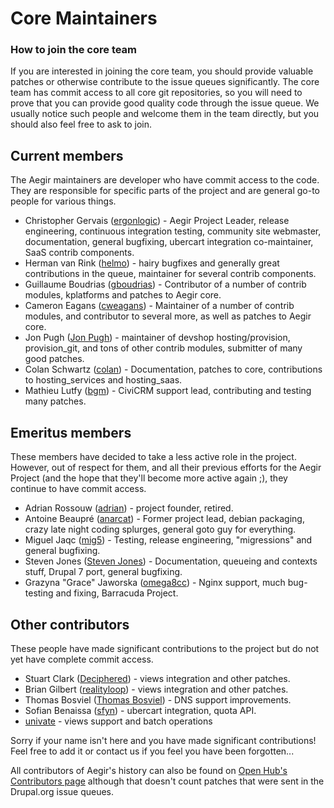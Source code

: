 Core Maintainers
================

### How to join the core team

If you are interested in joining the core team, you should provide valuable patches or otherwise contribute to the issue queues significantly. The core team has commit access to all core git repositories, so you will need to prove that you can provide good quality code through the issue queue. We usually notice such people and welcome them in the team directly, but you should also feel free to ask to join.


Current members
---------------

The Aegir maintainers are developer who have commit access to the code. They are responsible for specific parts of the project and are general go-to people for various things.

* Christopher Gervais ([ergonlogic](https://www.drupal.org/u/ergonlogic)) - Aegir Project Leader, release engineering, continuous integration testing, community site webmaster, documentation, general bugfixing, ubercart integration co-maintainer, SaaS contrib components.
* Herman van Rink ([helmo](https://www.drupal.org/u/helmo)) - hairy bugfixes and generally great contributions in the queue, maintainer for several contrib components.
* Guillaume Boudrias ([gboudrias](https://www.drupal.org/u/gboudrias)) - Contributor of a number of contrib modules, kplatforms and patches to Aegir core.
* Cameron Eagans ([cweagans](https://www.drupal.org/u/cweagans)) - Maintainer of a number of contrib modules, and contributor to several more, as well as patches to Aegir core.
* Jon Pugh ([Jon Pugh](https://www.drupal.org/u/jon-pugh)) - maintainer of devshop hosting/provision, provision_git, and tons of other contrib modules, submitter of many good patches.
* Colan Schwartz ([colan](https://www.drupal.org/u/colan)) - Documentation, patches to core, contributions to hosting_services and hosting_saas.
* Mathieu Lutfy ([bgm](https://www.drupal.org/u/bgm)) - CiviCRM support lead, contributing and testing many patches.


Emeritus members
----------------

These members have decided to take a less active role in the project. However, out of respect for them, and all their previous efforts for the Aegir Project (and the hope that they'll become more active again ;), they continue to have commit access.


* Adrian Rossouw ([adrian](https://www.drupal.org/u/adrian)) - project founder, retired.
* Antoine Beaupré ([anarcat](https://www.drupal.org/u/anarcat)) - Former project lead, debian packaging, crazy late night coding splurges, general goto guy for everything.
* Miguel Jaqc ([mig5](https://www.drupal.org/u/mig5)) - Testing, release engineering, "migressions" and general bugfixing.
* Steven Jones ([Steven Jones](https://www.drupal.org/u/steven-jones)) - Documentation, queueing and contexts stuff, Drupal 7 port, general bugfixing.
* Grazyna "Grace" Jaworska ([omega8cc](https://www.drupal.org/u/omega8cc)) - Nginx support, much bug-testing and fixing, Barracuda Project.


Other contributors
------------------

These people have made significant contributions to the project but do not yet have complete commit access.

* Stuart Clark ([Deciphered](https://www.drupal.org/u/Deciphered)) - views integration and other patches.
* Brian Gilbert ([realityloop](https://www.drupal.org/u/realityloop)) - views integration and other patches.
* Thomas Bosviel ([Thomas Bosviel](https://www.drupal.org/u/thomas-bosviel)) - DNS support improvements.
* Sofian Benaissa ([sfyn](https://www.drupal.org/u/sfyn)) - ubercart integration, quota API.
* [univate](https://www.drupal.org/u/univate) - views support and batch operations


Sorry if your name isn't here and you have made significant contributions! Feel free to add it or contact us if you feel you have been forgotten...

All contributors of Aegir's history can also be found on [Open Hub's Contributors page](https://www.openhub.net/p/aegirproject/contributors/summary) although that doesn't count patches that were sent in the Drupal.org issue queues.

